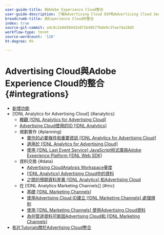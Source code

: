 ```yaml
---
user-guide-title: 與Adobe Experience Cloud整合
user-guide-description: 了解Advertising Cloud DSP和Advertising Cloud Search與其他Adobe Experience Cloud產品和服務的整合。
breadcrumb-title: 與Experience Cloud的整合
index: true
source-git-commit: a4c8c2e0d50442e872b48577bde9c3fae7da18d5
workflow-type: tm+mt
source-wordcount: '120'
ht-degree: 0%

---
```



# Advertising Cloud與Adobe Experience Cloud的整合 {#integrations}
<!--  and Adobe Experience Platform -->

+ [新增功能](/help/integrations/home.md)
+ [!DNL Analytics for Advertising Cloud] {#analytics}
   + [概觀 [!DNL Analytics for Advertising Cloud]](/help/integrations/analytics/overview.md)
   + [Advertising Cloud使用的ID [!DNL Analytics]](/help/integrations/analytics/ids.md)
   + 規劃實作 {#planning}
      + [實作的必要條件和重要資訊 [!DNL Analytics for Advertising Cloud]](/help/integrations/analytics/prerequisites.md)
      + [適用於 [!DNL Analytics for Advertising Cloud]](/help/integrations/analytics/javascript.md)
      + [使用 [!DNL Last Event Service] JavaScript程式庫與Adobe Experience Platform [!DNL Web SDK]](/help/integrations/analytics/web-sdk.md)
   + 資料交換 {#data}
      + [Advertising CloudAnalysis Workspace量度](/help/integrations/analytics/advertising-cloud-metrics-in-analytics.md)
      + [[!DNL Analytics] Advertising Cloud中的資料](/help/integrations/analytics/analytics-data-in-advertising-cloud.md)
      + [之間的預期資料差異 [!DNL Analytics] 和Advertising Cloud](/help/integrations/analytics/data-variances.md)
   + 在 [!DNL Analytics Marketing Channels]] {#mc}
      + [基礎 [!DNL Marketing Channels]](/help/integrations/analytics/marketing-channels/mc-overview.md)
      + [使用Advertising Cloud ID建立 [!DNL Marketing Channels] 處理規則](/help/integrations/analytics/marketing-channels/mc-ids.md)
      + [使用 [!DNL Marketing Channels] 使用Advertising Cloud資料](/help/integrations/analytics/marketing-channels/mc-ac-data.md)
      + [為何管道資料可能因Advertising Cloud和 [!DNL Marketing Channels]](/help/integrations/analytics/marketing-channels/mc-data-variances.md)
+ [影片Tutorials關於Advertising Cloud整合](https://experienceleague.adobe.com/docs/advertising-cloud-learn/tutorials/overview.html)<!-- rename if the tutorials TOC structure changes -->
